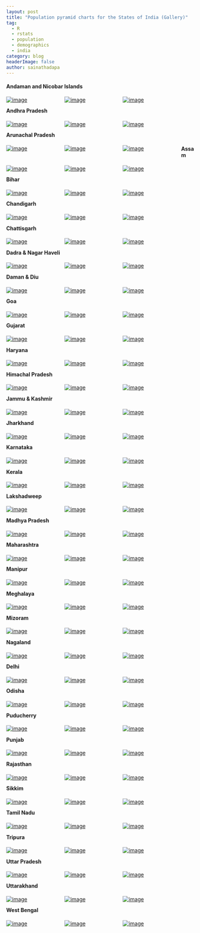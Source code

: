 ```yaml
---
layout: post
title: "Population pyramid charts for the States of India (Gallery)"
tag:
  - R
  - rstats
  - population
  - demographics
  - india
category: blog
headerImage: false
author: sainathadapa
---
```

#### Andaman and Nicobar Islands
<a href="/images/pop/ANDAMAN & NICOBAR ISLAND-1.svg" target="_blank" style="float: left; width: 30%; margin-right: 1%; margin-bottom: 0.5em;"><img src="/images/pop/ANDAMAN & NICOBAR ISLAND-1.svg" alt="image" /></a>
<a href="/images/pop/ANDAMAN & NICOBAR ISLAND-2.svg" target="_blank" style="float: left; width: 30%; margin-right: 1%; margin-bottom: 0.5em;"><img src="/images/pop/ANDAMAN & NICOBAR ISLAND-2.svg" alt="image" /></a>
<a href="/images/pop/ANDAMAN & NICOBAR ISLAND-3.svg" target="_blank" style="float: left; width: 30%; margin-right: 1%; margin-bottom: 0.5em;"><img src="/images/pop/ANDAMAN & NICOBAR ISLAND-3.svg" alt="image" /></a>
<p style="clear: both;" />

#### Andhra Pradesh
<a href="/images/pop/ANDHRA PRADESH-1.svg" target="_blank" style="float: left; width: 30%; margin-right: 1%; margin-bottom: 0.5em;"><img src="/images/pop/ANDHRA PRADESH-1.svg" alt="image" /></a>
<a href="/images/pop/ANDHRA PRADESH-2.svg" target="_blank" style="float: left; width: 30%; margin-right: 1%; margin-bottom: 0.5em;"><img src="/images/pop/ANDHRA PRADESH-2.svg" alt="image" /></a>
<a href="/images/pop/ANDHRA PRADESH-3.svg" target="_blank" style="float: left; width: 30%; margin-right: 1%; margin-bottom: 0.5em;"><img src="/images/pop/ANDHRA PRADESH-3.svg" alt="image" /></a>
<p style="clear: both;" />

#### Arunachal Pradesh
<a href="/images/pop/ARUNACHAL PRADESH-1.svg" target="_blank" style="float: left; width: 30%; margin-right: 1%; margin-bottom: 0.5em;"><img src="/images/pop/ARUNACHAL PRADESH-1.svg" alt="image" /></a>
<a href="/images/pop/ARUNACHAL PRADESH-2.svg" target="_blank" style="float: left; width: 30%; margin-right: 1%; margin-bottom: 0.5em;"><img src="/images/pop/ARUNACHAL PRADESH-2.svg" alt="image" /></a>
<a href="/images/pop/ARUNACHAL PRADESH-3.svg" target="_blank" style="float: left; width: 30%; margin-right: 1%; margin-bottom: 0.5em;"><img src="/images/pop/ARUNACHAL PRADESH-3.svg" alt="image" /></a>

#### Assam
<a href="/images/pop/ASSAM-1.svg" target="_blank" style="float: left; width: 30%; margin-right: 1%; margin-bottom: 0.5em;"><img src="/images/pop/ASSAM-1.svg" alt="image" /></a>
<a href="/images/pop/ASSAM-2.svg" target="_blank" style="float: left; width: 30%; margin-right: 1%; margin-bottom: 0.5em;"><img src="/images/pop/ASSAM-2.svg" alt="image" /></a>
<a href="/images/pop/ASSAM-3.svg" target="_blank" style="float: left; width: 30%; margin-right: 1%; margin-bottom: 0.5em;"><img src="/images/pop/ASSAM-3.svg" alt="image" /></a>
<p style="clear: both;" />

#### Bihar
<a href="/images/pop/BIHAR-1.svg" target="_blank" style="float: left; width: 30%; margin-right: 1%; margin-bottom: 0.5em;"><img src="/images/pop/BIHAR-1.svg" alt="image" /></a>
<a href="/images/pop/BIHAR-2.svg" target="_blank" style="float: left; width: 30%; margin-right: 1%; margin-bottom: 0.5em;"><img src="/images/pop/BIHAR-2.svg" alt="image" /></a>
<a href="/images/pop/BIHAR-3.svg" target="_blank" style="float: left; width: 30%; margin-right: 1%; margin-bottom: 0.5em;"><img src="/images/pop/BIHAR-3.svg" alt="image" /></a>
<p style="clear: both;" />

#### Chandigarh
<a href="/images/pop/CHANDIGARH-1.svg" target="_blank" style="float: left; width: 30%; margin-right: 1%; margin-bottom: 0.5em;"><img src="/images/pop/CHANDIGARH-1.svg" alt="image" /></a>
<a href="/images/pop/CHANDIGARH-2.svg" target="_blank" style="float: left; width: 30%; margin-right: 1%; margin-bottom: 0.5em;"><img src="/images/pop/CHANDIGARH-2.svg" alt="image" /></a>
<a href="/images/pop/CHANDIGARH-3.svg" target="_blank" style="float: left; width: 30%; margin-right: 1%; margin-bottom: 0.5em;"><img src="/images/pop/CHANDIGARH-3.svg" alt="image" /></a>
<p style="clear: both;" />

#### Chattisgarh
<a href="/images/pop/CHHATTISGARH-1.svg" target="_blank" style="float: left; width: 30%; margin-right: 1%; margin-bottom: 0.5em;"><img src="/images/pop/CHHATTISGARH-1.svg" alt="image" /></a>
<a href="/images/pop/CHHATTISGARH-2.svg" target="_blank" style="float: left; width: 30%; margin-right: 1%; margin-bottom: 0.5em;"><img src="/images/pop/CHHATTISGARH-2.svg" alt="image" /></a>
<a href="/images/pop/CHHATTISGARH-3.svg" target="_blank" style="float: left; width: 30%; margin-right: 1%; margin-bottom: 0.5em;"><img src="/images/pop/CHHATTISGARH-3.svg" alt="image" /></a>
<p style="clear: both;" />

#### Dadra & Nagar Haveli
<a href="/images/pop/DADRA & NAGAR HAVELI-1.svg" target="_blank" style="float: left; width: 30%; margin-right: 1%; margin-bottom: 0.5em;"><img src="/images/pop/DADRA & NAGAR HAVELI-1.svg" alt="image" /></a>
<a href="/images/pop/DADRA & NAGAR HAVELI-2.svg" target="_blank" style="float: left; width: 30%; margin-right: 1%; margin-bottom: 0.5em;"><img src="/images/pop/DADRA & NAGAR HAVELI-2.svg" alt="image" /></a>
<a href="/images/pop/DADRA & NAGAR HAVELI-3.svg" target="_blank" style="float: left; width: 30%; margin-right: 1%; margin-bottom: 0.5em;"><img src="/images/pop/DADRA & NAGAR HAVELI-3.svg" alt="image" /></a>
<p style="clear: both;" />

#### Daman & Diu
<a href="/images/pop/DAMAN & DIU-1.svg" target="_blank" style="float: left; width: 30%; margin-right: 1%; margin-bottom: 0.5em;"><img src="/images/pop/DAMAN & DIU-1.svg" alt="image" /></a>
<a href="/images/pop/DAMAN & DIU-2.svg" target="_blank" style="float: left; width: 30%; margin-right: 1%; margin-bottom: 0.5em;"><img src="/images/pop/DAMAN & DIU-2.svg" alt="image" /></a>
<a href="/images/pop/DAMAN & DIU-3.svg" target="_blank" style="float: left; width: 30%; margin-right: 1%; margin-bottom: 0.5em;"><img src="/images/pop/DAMAN & DIU-3.svg" alt="image" /></a>
<p style="clear: both;" />

#### Goa
<a href="/images/pop/GOA-1.svg" target="_blank" style="float: left; width: 30%; margin-right: 1%; margin-bottom: 0.5em;"><img src="/images/pop/GOA-1.svg" alt="image" /></a>
<a href="/images/pop/GOA-2.svg" target="_blank" style="float: left; width: 30%; margin-right: 1%; margin-bottom: 0.5em;"><img src="/images/pop/GOA-2.svg" alt="image" /></a>
<a href="/images/pop/GOA-3.svg" target="_blank" style="float: left; width: 30%; margin-right: 1%; margin-bottom: 0.5em;"><img src="/images/pop/GOA-3.svg" alt="image" /></a>
<p style="clear: both;" />

#### Gujarat
<a href="/images/pop/GUJARAT-1.svg" target="_blank" style="float: left; width: 30%; margin-right: 1%; margin-bottom: 0.5em;"><img src="/images/pop/GUJARAT-1.svg" alt="image" /></a>
<a href="/images/pop/GUJARAT-2.svg" target="_blank" style="float: left; width: 30%; margin-right: 1%; margin-bottom: 0.5em;"><img src="/images/pop/GUJARAT-2.svg" alt="image" /></a>
<a href="/images/pop/GUJARAT-3.svg" target="_blank" style="float: left; width: 30%; margin-right: 1%; margin-bottom: 0.5em;"><img src="/images/pop/GUJARAT-3.svg" alt="image" /></a>
<p style="clear: both;" />

#### Haryana
<a href="/images/pop/HARYANA-1.svg" target="_blank" style="float: left; width: 30%; margin-right: 1%; margin-bottom: 0.5em;"><img src="/images/pop/HARYANA-1.svg" alt="image" /></a>
<a href="/images/pop/HARYANA-2.svg" target="_blank" style="float: left; width: 30%; margin-right: 1%; margin-bottom: 0.5em;"><img src="/images/pop/HARYANA-2.svg" alt="image" /></a>
<a href="/images/pop/HARYANA-3.svg" target="_blank" style="float: left; width: 30%; margin-right: 1%; margin-bottom: 0.5em;"><img src="/images/pop/HARYANA-3.svg" alt="image" /></a>
<p style="clear: both;" />

#### Himachal Pradesh
<a href="/images/pop/HIMACHAL PRADESH-1.svg" target="_blank" style="float: left; width: 30%; margin-right: 1%; margin-bottom: 0.5em;"><img src="/images/pop/HIMACHAL PRADESH-1.svg" alt="image" /></a>
<a href="/images/pop/HIMACHAL PRADESH-2.svg" target="_blank" style="float: left; width: 30%; margin-right: 1%; margin-bottom: 0.5em;"><img src="/images/pop/HIMACHAL PRADESH-2.svg" alt="image" /></a>
<a href="/images/pop/HIMACHAL PRADESH-3.svg" target="_blank" style="float: left; width: 30%; margin-right: 1%; margin-bottom: 0.5em;"><img src="/images/pop/HIMACHAL PRADESH-3.svg" alt="image" /></a>
<p style="clear: both;" />

#### Jammu & Kashmir
<a href="/images/pop/JAMMU & KASHMIR-1.svg" target="_blank" style="float: left; width: 30%; margin-right: 1%; margin-bottom: 0.5em;"><img src="/images/pop/JAMMU & KASHMIR-1.svg" alt="image" /></a>
<a href="/images/pop/JAMMU & KASHMIR-2.svg" target="_blank" style="float: left; width: 30%; margin-right: 1%; margin-bottom: 0.5em;"><img src="/images/pop/JAMMU & KASHMIR-2.svg" alt="image" /></a>
<a href="/images/pop/JAMMU & KASHMIR-3.svg" target="_blank" style="float: left; width: 30%; margin-right: 1%; margin-bottom: 0.5em;"><img src="/images/pop/JAMMU & KASHMIR-3.svg" alt="image" /></a>
<p style="clear: both;" />

#### Jharkhand
<a href="/images/pop/JHARKHAND-1.svg" target="_blank" style="float: left; width: 30%; margin-right: 1%; margin-bottom: 0.5em;"><img src="/images/pop/JHARKHAND-1.svg" alt="image" /></a>
<a href="/images/pop/JHARKHAND-2.svg" target="_blank" style="float: left; width: 30%; margin-right: 1%; margin-bottom: 0.5em;"><img src="/images/pop/JHARKHAND-2.svg" alt="image" /></a>
<a href="/images/pop/JHARKHAND-3.svg" target="_blank" style="float: left; width: 30%; margin-right: 1%; margin-bottom: 0.5em;"><img src="/images/pop/JHARKHAND-3.svg" alt="image" /></a>
<p style="clear: both;" />

#### Karnataka
<a href="/images/pop/KARNATAKA-1.svg" target="_blank" style="float: left; width: 30%; margin-right: 1%; margin-bottom: 0.5em;"><img src="/images/pop/KARNATAKA-1.svg" alt="image" /></a>
<a href="/images/pop/KARNATAKA-2.svg" target="_blank" style="float: left; width: 30%; margin-right: 1%; margin-bottom: 0.5em;"><img src="/images/pop/KARNATAKA-2.svg" alt="image" /></a>
<a href="/images/pop/KARNATAKA-3.svg" target="_blank" style="float: left; width: 30%; margin-right: 1%; margin-bottom: 0.5em;"><img src="/images/pop/KARNATAKA-3.svg" alt="image" /></a>
<p style="clear: both;" />

#### Kerala
<a href="/images/pop/KERALA-1.svg" target="_blank" style="float: left; width: 30%; margin-right: 1%; margin-bottom: 0.5em;"><img src="/images/pop/KERALA-1.svg" alt="image" /></a>
<a href="/images/pop/KERALA-2.svg" target="_blank" style="float: left; width: 30%; margin-right: 1%; margin-bottom: 0.5em;"><img src="/images/pop/KERALA-2.svg" alt="image" /></a>
<a href="/images/pop/KERALA-3.svg" target="_blank" style="float: left; width: 30%; margin-right: 1%; margin-bottom: 0.5em;"><img src="/images/pop/KERALA-3.svg" alt="image" /></a>
<p style="clear: both;" />

#### Lakshadweep
<a href="/images/pop/LAKSHADWEEP-1.svg" target="_blank" style="float: left; width: 30%; margin-right: 1%; margin-bottom: 0.5em;"><img src="/images/pop/LAKSHADWEEP-1.svg" alt="image" /></a>
<a href="/images/pop/LAKSHADWEEP-2.svg" target="_blank" style="float: left; width: 30%; margin-right: 1%; margin-bottom: 0.5em;"><img src="/images/pop/LAKSHADWEEP-2.svg" alt="image" /></a>
<a href="/images/pop/LAKSHADWEEP-3.svg" target="_blank" style="float: left; width: 30%; margin-right: 1%; margin-bottom: 0.5em;"><img src="/images/pop/LAKSHADWEEP-3.svg" alt="image" /></a>
<p style="clear: both;" />

#### Madhya Pradesh
<a href="/images/pop/MADHYA PRADESH-1.svg" target="_blank" style="float: left; width: 30%; margin-right: 1%; margin-bottom: 0.5em;"><img src="/images/pop/MADHYA PRADESH-1.svg" alt="image" /></a>
<a href="/images/pop/MADHYA PRADESH-2.svg" target="_blank" style="float: left; width: 30%; margin-right: 1%; margin-bottom: 0.5em;"><img src="/images/pop/MADHYA PRADESH-2.svg" alt="image" /></a>
<a href="/images/pop/MADHYA PRADESH-3.svg" target="_blank" style="float: left; width: 30%; margin-right: 1%; margin-bottom: 0.5em;"><img src="/images/pop/MADHYA PRADESH-3.svg" alt="image" /></a>
<p style="clear: both;" />

#### Maharashtra
<a href="/images/pop/MAHARASHTRA-1.svg" target="_blank" style="float: left; width: 30%; margin-right: 1%; margin-bottom: 0.5em;"><img src="/images/pop/MAHARASHTRA-1.svg" alt="image" /></a>
<a href="/images/pop/MAHARASHTRA-2.svg" target="_blank" style="float: left; width: 30%; margin-right: 1%; margin-bottom: 0.5em;"><img src="/images/pop/MAHARASHTRA-2.svg" alt="image" /></a>
<a href="/images/pop/MAHARASHTRA-3.svg" target="_blank" style="float: left; width: 30%; margin-right: 1%; margin-bottom: 0.5em;"><img src="/images/pop/MAHARASHTRA-3.svg" alt="image" /></a>
<p style="clear: both;" />

#### Manipur
<a href="/images/pop/MANIPUR-1.svg" target="_blank" style="float: left; width: 30%; margin-right: 1%; margin-bottom: 0.5em;"><img src="/images/pop/MANIPUR-1.svg" alt="image" /></a>
<a href="/images/pop/MANIPUR-2.svg" target="_blank" style="float: left; width: 30%; margin-right: 1%; margin-bottom: 0.5em;"><img src="/images/pop/MANIPUR-2.svg" alt="image" /></a>
<a href="/images/pop/MANIPUR-3.svg" target="_blank" style="float: left; width: 30%; margin-right: 1%; margin-bottom: 0.5em;"><img src="/images/pop/MANIPUR-3.svg" alt="image" /></a>
<p style="clear: both;" />

#### Meghalaya
<a href="/images/pop/MEGHALAYA-1.svg" target="_blank" style="float: left; width: 30%; margin-right: 1%; margin-bottom: 0.5em;"><img src="/images/pop/MEGHALAYA-1.svg" alt="image" /></a>
<a href="/images/pop/MEGHALAYA-2.svg" target="_blank" style="float: left; width: 30%; margin-right: 1%; margin-bottom: 0.5em;"><img src="/images/pop/MEGHALAYA-2.svg" alt="image" /></a>
<a href="/images/pop/MEGHALAYA-3.svg" target="_blank" style="float: left; width: 30%; margin-right: 1%; margin-bottom: 0.5em;"><img src="/images/pop/MEGHALAYA-3.svg" alt="image" /></a>
<p style="clear: both;" />

#### Mizoram
<a href="/images/pop/MIZORAM-1.svg" target="_blank" style="float: left; width: 30%; margin-right: 1%; margin-bottom: 0.5em;"><img src="/images/pop/MIZORAM-1.svg" alt="image" /></a>
<a href="/images/pop/MIZORAM-2.svg" target="_blank" style="float: left; width: 30%; margin-right: 1%; margin-bottom: 0.5em;"><img src="/images/pop/MIZORAM-2.svg" alt="image" /></a>
<a href="/images/pop/MIZORAM-3.svg" target="_blank" style="float: left; width: 30%; margin-right: 1%; margin-bottom: 0.5em;"><img src="/images/pop/MIZORAM-3.svg" alt="image" /></a>
<p style="clear: both;" />

#### Nagaland
<a href="/images/pop/NAGALAND-1.svg" target="_blank" style="float: left; width: 30%; margin-right: 1%; margin-bottom: 0.5em;"><img src="/images/pop/NAGALAND-1.svg" alt="image" /></a>
<a href="/images/pop/NAGALAND-2.svg" target="_blank" style="float: left; width: 30%; margin-right: 1%; margin-bottom: 0.5em;"><img src="/images/pop/NAGALAND-2.svg" alt="image" /></a>
<a href="/images/pop/NAGALAND-3.svg" target="_blank" style="float: left; width: 30%; margin-right: 1%; margin-bottom: 0.5em;"><img src="/images/pop/NAGALAND-3.svg" alt="image" /></a>
<p style="clear: both;" />

#### Delhi
<a href="/images/pop/NCT OF DELHI-1.svg" target="_blank" style="float: left; width: 30%; margin-right: 1%; margin-bottom: 0.5em;"><img src="/images/pop/NCT OF DELHI-1.svg" alt="image" /></a>
<a href="/images/pop/NCT OF DELHI-2.svg" target="_blank" style="float: left; width: 30%; margin-right: 1%; margin-bottom: 0.5em;"><img src="/images/pop/NCT OF DELHI-2.svg" alt="image" /></a>
<a href="/images/pop/NCT OF DELHI-3.svg" target="_blank" style="float: left; width: 30%; margin-right: 1%; margin-bottom: 0.5em;"><img src="/images/pop/NCT OF DELHI-3.svg" alt="image" /></a>
<p style="clear: both;" />

#### Odisha
<a href="/images/pop/ODISHA-1.svg" target="_blank" style="float: left; width: 30%; margin-right: 1%; margin-bottom: 0.5em;"><img src="/images/pop/ODISHA-1.svg" alt="image" /></a>
<a href="/images/pop/ODISHA-2.svg" target="_blank" style="float: left; width: 30%; margin-right: 1%; margin-bottom: 0.5em;"><img src="/images/pop/ODISHA-2.svg" alt="image" /></a>
<a href="/images/pop/ODISHA-3.svg" target="_blank" style="float: left; width: 30%; margin-right: 1%; margin-bottom: 0.5em;"><img src="/images/pop/ODISHA-3.svg" alt="image" /></a>
<p style="clear: both;" />

#### Puducherry
<a href="/images/pop/PUDUCHERRY-1.svg" target="_blank" style="float: left; width: 30%; margin-right: 1%; margin-bottom: 0.5em;"><img src="/images/pop/PUDUCHERRY-1.svg" alt="image" /></a>
<a href="/images/pop/PUDUCHERRY-2.svg" target="_blank" style="float: left; width: 30%; margin-right: 1%; margin-bottom: 0.5em;"><img src="/images/pop/PUDUCHERRY-2.svg" alt="image" /></a>
<a href="/images/pop/PUDUCHERRY-3.svg" target="_blank" style="float: left; width: 30%; margin-right: 1%; margin-bottom: 0.5em;"><img src="/images/pop/PUDUCHERRY-3.svg" alt="image" /></a>
<p style="clear: both;" />

#### Punjab
<a href="/images/pop/PUNJAB-1.svg" target="_blank" style="float: left; width: 30%; margin-right: 1%; margin-bottom: 0.5em;"><img src="/images/pop/PUNJAB-1.svg" alt="image" /></a>
<a href="/images/pop/PUNJAB-2.svg" target="_blank" style="float: left; width: 30%; margin-right: 1%; margin-bottom: 0.5em;"><img src="/images/pop/PUNJAB-2.svg" alt="image" /></a>
<a href="/images/pop/PUNJAB-3.svg" target="_blank" style="float: left; width: 30%; margin-right: 1%; margin-bottom: 0.5em;"><img src="/images/pop/PUNJAB-3.svg" alt="image" /></a>
<p style="clear: both;" />

#### Rajasthan
<a href="/images/pop/RAJASTHAN-1.svg" target="_blank" style="float: left; width: 30%; margin-right: 1%; margin-bottom: 0.5em;"><img src="/images/pop/RAJASTHAN-1.svg" alt="image" /></a>
<a href="/images/pop/RAJASTHAN-2.svg" target="_blank" style="float: left; width: 30%; margin-right: 1%; margin-bottom: 0.5em;"><img src="/images/pop/RAJASTHAN-2.svg" alt="image" /></a>
<a href="/images/pop/RAJASTHAN-3.svg" target="_blank" style="float: left; width: 30%; margin-right: 1%; margin-bottom: 0.5em;"><img src="/images/pop/RAJASTHAN-3.svg" alt="image" /></a>
<p style="clear: both;" />

#### Sikkim
<a href="/images/pop/SIKKIM-1.svg" target="_blank" style="float: left; width: 30%; margin-right: 1%; margin-bottom: 0.5em;"><img src="/images/pop/SIKKIM-1.svg" alt="image" /></a>
<a href="/images/pop/SIKKIM-2.svg" target="_blank" style="float: left; width: 30%; margin-right: 1%; margin-bottom: 0.5em;"><img src="/images/pop/SIKKIM-2.svg" alt="image" /></a>
<a href="/images/pop/SIKKIM-3.svg" target="_blank" style="float: left; width: 30%; margin-right: 1%; margin-bottom: 0.5em;"><img src="/images/pop/SIKKIM-3.svg" alt="image" /></a>
<p style="clear: both;" />

#### Tamil Nadu
<a href="/images/pop/TAMIL NADU-1.svg" target="_blank" style="float: left; width: 30%; margin-right: 1%; margin-bottom: 0.5em;"><img src="/images/pop/TAMIL NADU-1.svg" alt="image" /></a>
<a href="/images/pop/TAMIL NADU-2.svg" target="_blank" style="float: left; width: 30%; margin-right: 1%; margin-bottom: 0.5em;"><img src="/images/pop/TAMIL NADU-2.svg" alt="image" /></a>
<a href="/images/pop/TAMIL NADU-3.svg" target="_blank" style="float: left; width: 30%; margin-right: 1%; margin-bottom: 0.5em;"><img src="/images/pop/TAMIL NADU-3.svg" alt="image" /></a>
<p style="clear: both;" />

#### Tripura
<a href="/images/pop/TRIPURA-1.svg" target="_blank" style="float: left; width: 30%; margin-right: 1%; margin-bottom: 0.5em;"><img src="/images/pop/TRIPURA-1.svg" alt="image" /></a>
<a href="/images/pop/TRIPURA-2.svg" target="_blank" style="float: left; width: 30%; margin-right: 1%; margin-bottom: 0.5em;"><img src="/images/pop/TRIPURA-2.svg" alt="image" /></a>
<a href="/images/pop/TRIPURA-3.svg" target="_blank" style="float: left; width: 30%; margin-right: 1%; margin-bottom: 0.5em;"><img src="/images/pop/TRIPURA-3.svg" alt="image" /></a>
<p style="clear: both;" />

#### Uttar Pradesh
<a href="/images/pop/UTTAR PRADESH-1.svg" target="_blank" style="float: left; width: 30%; margin-right: 1%; margin-bottom: 0.5em;"><img src="/images/pop/UTTAR PRADESH-1.svg" alt="image" /></a>
<a href="/images/pop/UTTAR PRADESH-2.svg" target="_blank" style="float: left; width: 30%; margin-right: 1%; margin-bottom: 0.5em;"><img src="/images/pop/UTTAR PRADESH-2.svg" alt="image" /></a>
<a href="/images/pop/UTTAR PRADESH-3.svg" target="_blank" style="float: left; width: 30%; margin-right: 1%; margin-bottom: 0.5em;"><img src="/images/pop/UTTAR PRADESH-3.svg" alt="image" /></a>
<p style="clear: both;" />

#### Uttarakhand
<a href="/images/pop/UTTARAKHAND-1.svg" target="_blank" style="float: left; width: 30%; margin-right: 1%; margin-bottom: 0.5em;"><img src="/images/pop/UTTARAKHAND-1.svg" alt="image" /></a>
<a href="/images/pop/UTTARAKHAND-2.svg" target="_blank" style="float: left; width: 30%; margin-right: 1%; margin-bottom: 0.5em;"><img src="/images/pop/UTTARAKHAND-2.svg" alt="image" /></a>
<a href="/images/pop/UTTARAKHAND-3.svg" target="_blank" style="float: left; width: 30%; margin-right: 1%; margin-bottom: 0.5em;"><img src="/images/pop/UTTARAKHAND-3.svg" alt="image" /></a>
<p style="clear: both;" />

#### West Bengal
<a href="/images/pop/WEST BENGAL-1.svg" target="_blank" style="float: left; width: 30%; margin-right: 1%; margin-bottom: 0.5em;"><img src="/images/pop/WEST BENGAL-1.svg" alt="image" /></a>
<a href="/images/pop/WEST BENGAL-2.svg" target="_blank" style="float: left; width: 30%; margin-right: 1%; margin-bottom: 0.5em;"><img src="/images/pop/WEST BENGAL-2.svg" alt="image" /></a>
<a href="/images/pop/WEST BENGAL-3.svg" target="_blank" style="float: left; width: 30%; margin-right: 1%; margin-bottom: 0.5em;"><img src="/images/pop/WEST BENGAL-3.svg" alt="image" /></a>
<p style="clear: both;" />

